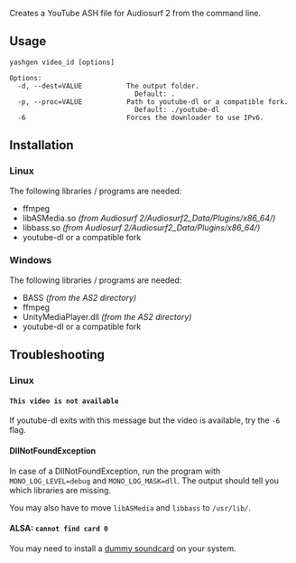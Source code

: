 Creates a YouTube ASH file for Audiosurf 2 from the command line.

## Usage
    yashgen video_id [options]

    Options:
      -d, --dest=VALUE           The output folder.
                                   Default: .
      -p, --proc=VALUE           Path to youtube-dl or a compatible fork.
                                   Default: ./youtube-dl
      -6                         Forces the downloader to use IPv6.

## Installation
### Linux
The following libraries / programs are needed:

* ffmpeg
* libASMedia.so *(from Audiosurf 2/Audiosurf2_Data/Plugins/x86_64/)*  
* libbass.so *(from Audiosurf 2/Audiosurf2_Data/Plugins/x86_64/)*  
* youtube-dl or a compatible fork

### Windows
The following libraries / programs are needed:

* BASS *(from the AS2 directory)*  
* ffmpeg   
* UnityMediaPlayer.dll *(from the AS2 directory)*  
* youtube-dl or a compatible fork

## Troubleshooting
### Linux
#### `This video is not available`
If youtube-dl exits with this message but the video is available, try 
the `-6` flag.

#### DllNotFoundException
In case of a DllNotFoundException, run the program with `MONO_LOG_LEVEL=debug` 
and `MONO_LOG_MASK=dll`. The output should tell you which libraries are missing.

You may also have to move `libASMedia` and `libbass` to `/usr/lib/`.

#### ALSA: `cannot find card 0`
You may need to install a [dummy soundcard](https://www.raspberrypi.org/forums/viewtopic.php?p=485842&sid=5b596e5473571e5918872059e32a6873#p485842) 
on your system.
